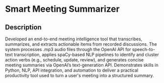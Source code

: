 # Smart Meeting Summarizer


## Description
Developed an end-to-end meeting intelligence tool that transcribes, summarizes, and extracts actionable items from recorded discussions. The system processes .mp3 audio files through the OpenAI API for speech-to-text transcription, applies spaCy-based NLP pipelines to identify and cluster action verbs (e.g., schedule, update, review), and generates concise meeting summaries via OpenAI’s text-generation API. Demonstrates skills in Python, NLP, API integration, and automation to deliver a practical productivity tool used to turn a user's meeting into a structured summary. 
